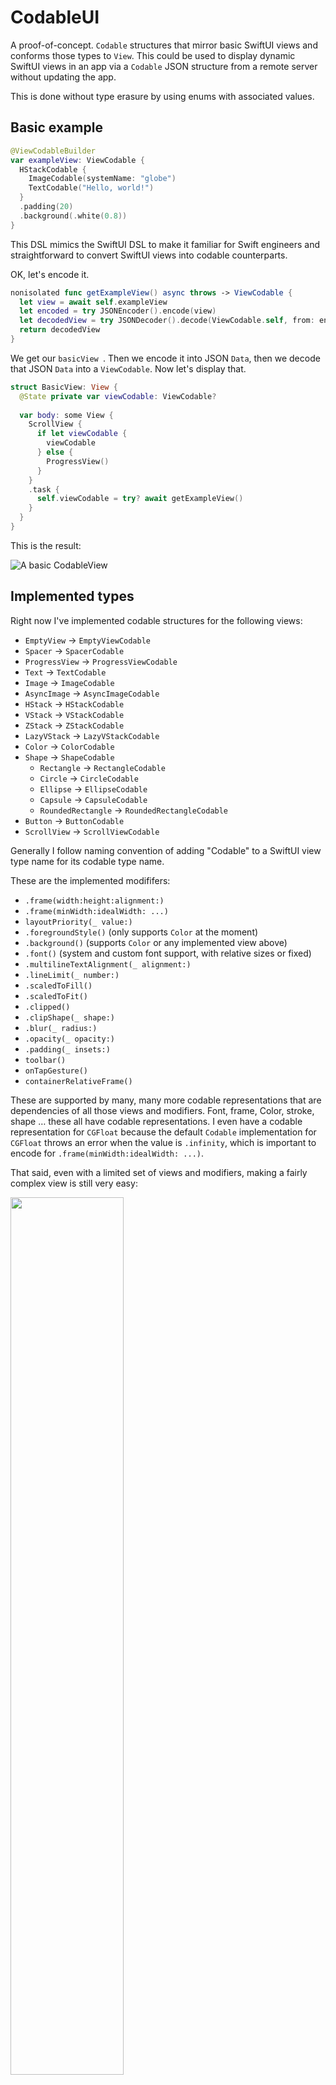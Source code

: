 # CodableUI

A proof-of-concept. `Codable` structures that mirror basic SwiftUI views and conforms those types to `View`. This could be used to display dynamic SwiftUI views in an app via a `Codable` JSON structure from a remote server without updating the app.

This is done without type erasure by using enums with associated values.

## Basic example

``` swift
@ViewCodableBuilder
var exampleView: ViewCodable {
  HStackCodable {
    ImageCodable(systemName: "globe")
    TextCodable("Hello, world!")
  }
  .padding(20)
  .background(.white(0.8))
}
```

This DSL mimics the SwiftUI DSL to make it familiar  for Swift engineers and straightforward to convert SwiftUI views into codable counterparts.

OK, let's encode it.

```swift
nonisolated func getExampleView() async throws -> ViewCodable {
  let view = await self.exampleView
  let encoded = try JSONEncoder().encode(view)
  let decodedView = try JSONDecoder().decode(ViewCodable.self, from: encoded)
  return decodedView
}
```

We get our `basicView `. Then we encode it into JSON `Data`, then we decode that JSON `Data` into a `ViewCodable`. Now let's display that.

```swift
struct BasicView: View {
  @State private var viewCodable: ViewCodable?
  
  var body: some View {
    ScrollView {
      if let viewCodable {
        viewCodable
      } else {
        ProgressView()
      }
    }
    .task {
      self.viewCodable = try? await getExampleView()
    }
  }
}
```

This is the result:

![A basic CodableView](images/BasicView.png)

## Implemented types

Right now I've implemented codable structures for the following views:

- `EmptyView` →  `EmptyViewCodable`
- `Spacer` → `SpacerCodable`
- `ProgressView` → `ProgressViewCodable`
- `Text` → `TextCodable`
- `Image` → `ImageCodable`
- `AsyncImage` → `AsyncImageCodable`
- `HStack` → `HStackCodable`
- `VStack` → `VStackCodable`
- `ZStack` → `ZStackCodable`
- `LazyVStack` → `LazyVStackCodable`
- `Color` → `ColorCodable`
- `Shape` → `ShapeCodable`
	- `Rectangle` → `RectangleCodable`
	- `Circle` → `CircleCodable`
	- `Ellipse` → `EllipseCodable`
	- `Capsule` → `CapsuleCodable`
	- `RoundedRectangle` → `RoundedRectangleCodable`
- `Button` → `ButtonCodable`
- `ScrollView` → `ScrollViewCodable`

Generally I follow naming convention of adding "Codable" to a SwiftUI view type name for its codable type name.

These are the implemented modififers:

- `.frame(width:height:alignment:)`
- `.frame(minWidth:idealWidth: ...)`
- `layoutPriority(_ value:)`
- `.foregroundStyle()` (only supports `Color` at the moment)
- `.background()` (supports `Color` or any implemented view above)
- `.font()` (system and custom font support, with relative sizes or fixed)
- `.multilineTextAlignment(_ alignment:)`
- `.lineLimit(_ number:)`
- `.scaledToFill()`
- `.scaledToFit()`
- `.clipped()`
- `.clipShape(_ shape:)` 
- `.blur(_ radius:)`
- `.opacity(_ opacity:)`
- `.padding(_ insets:)`
- `toolbar()`
- `onTapGesture()`
- `containerRelativeFrame()`

These are supported by many, many more codable representations that are dependencies of all those views and modifiers. Font, frame, Color, stroke, shape … these all have codable representations. I even have a codable representation for `CGFloat` because the default `Codable` implementation for `CGFloat` throws an error when the value is `.infinity`, which is important to encode for `.frame(minWidth:idealWidth: ...)`.

That said, even with a limited set of views and modifiers, making a fairly complex view is still very easy:

<img width="60%" src="images/ComplexView-Light.png">

## Advanced usage

### Color Scheme

The `ColorCodable` enum supports many different colors definitions. You can define a system color like `Color.pink` or `Color.green`. You can define a percentage of white that mirrors `Color(white:opacity)`. You can define a color with a hex string. You can define HSBA and RGBA colors. Since `ColorCodable` is an `indirect` enum, you can also define a dynamic color with light and dark `ColorCodable` values, like this:

```swift 
ColorCodable(light: .black, dark: .white)
```

This allows us to create views that can respond to the current `colorScheme` in the enviroment:

<img width="60%" src="images/ComplexView-Dark.png">

### `AsyncImage`

Since `AsyncImage` is mainly configured with a closure, this was tricky to implement in a static way. I decided that my corollary to `AsyncImage` should mimic the phases provided by `AsyncImage`'s `content` closure, providing ways to provide error and placeholder views and modifiers that will be applied to the image returned in the `content` closure.

```swift
AsyncImageCodable(
  url: URL(string: "https://picsum.photos/600/500")
) { image in
  image
    .resizable()
    .scaledToFill()
} error: {
  ImageCodable(systemName: "exclamationmark.triangle.fill")
} placeholder: {
  ProgressViewCodable()
}
.frame(maxWidth: .infinity, minHeight: 300, maxHeight: 300)
.clipShape { RoundedRectangleCodable(cornerRadius: 12) }
```

This means we can specify any view we want for the error and placeholder states of the `AsyncImage` view:

<img width="60%" src="images/AsyncImage-Placeholder.png">
<img width="60%" src="images/AsyncImage-Error.png">

### `Button`

In order to use a `Button` in a static `Codable` representation, we have to abstract the idea of the button actions into an type that could can be intercepted by the non-codable view which displays the codable view. I do this with `ButtonActionCodable`, a simple wrapper for a non-optional `String` `name` property and an optional `String` `value` property. This gives you an idea of how you could send static codable views to an application with a pre-defined set of actions which the app could interpret into navigation or presentation of other views.

The actions are handled by an environment value with the type `@Sendable (ButtonActionCodable) async -> ()`. Using it in a non-codable view is simple:

```swift
@State private var buttonAction: ActionCodable?

var body: some View {
  ButtonCodable {
    ActionCodable(name: "show_more")
  } label: {
    TextCodable("Show more")
  }
  .environment(\.codableActionHandler) { [$buttonAction] action  in
    $buttonAction.wrappedValue = action
  }
  .onChange(of: buttonAction) { old, new in
    print(new)
  }
}
```

## Example app

This project contains an example app showing a simple view and a complex view. Each `ViewCodable` is encoded into JSON and decoded from JSON before being displayed.

## Future

This being a proof-of-concept, I don't intend to turn this into full-fledged framework and maintain it. If you're interested in doing so, email: me at cam dot is. I think this would be very interesting to turn into a package for Vapor or other server-side Swift frameworks to provide server-driven UI to an app.

This proof-of-concept used a lot of a unlabeled associated values, resulting in keys like `_0, _1, _2`. If I were to continue working on this, I would label those associated values and document the schema so it could be reliably generated from non-Swift server languages.

## Thanks

Thanks to Noah Little for [his article on server-driven UI](https://medium.com/@noahlittle199/swiftui-server-driven-ui-with-enum-codable-synthesis-dbb26f7ea0bb) based on enum Codable synthesis. My original implementation type-erased all views with `AnyView`. This article was exactly what I needed to remind me of one of the best ways to encode polymorphic types in Swift: enums with associated values.

## Author

My name is Cam Hunt and you can find me on [Mastodon](https://hachyderm.io/@camhunt) and [Bluesky](https://bsky.app/profile/cam.is).
